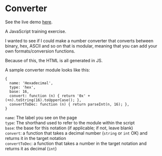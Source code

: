 # Converter

See the live demo [here](http://sebpearce.com/converter/).

A JavaScript training exercise.

I wanted to see if I could make a number converter that converts between binary, hex, ASCII and so on that is modular, meaning that you can add your own formats/conversion functions.

Because of this, the HTML is all generated in JS.

A sample converter module looks like this:

    {
      name: 'Hexadecimal',
      type: 'hex',
      base: 16,
      convert: function (n) { return '0x' + (+n).toString(16).toUpperCase(); },
      convertToDec: function (n) { return parseInt(n, 16); },
    }
    
`name`: The label you see on the page  
`type`: The shorthand used to refer to the module within the script  
`base`: the base for this notation (if applicable; if not, leave blank)  
`convert`: a function that takes a decimal number (`string` or `int` OK) and returns it in the target notation  
`convertToDec`: a function that takes a number in the target notation and returns it as decimal (`int`)

